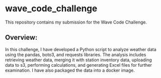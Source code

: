 # wave_code_challenge

This repository contains my submission for the Wave Code Challenge.

## Overview:
In this challenge, I have developed a Python script to analyze weather data using the pandas, boto3, and requests libraries. The analysis includes retrieving weather data, merging it with station inventory data, uploading data to s3, performing calculations, and generating Excel files for further examination. I have also packaged the data into a docker image.

